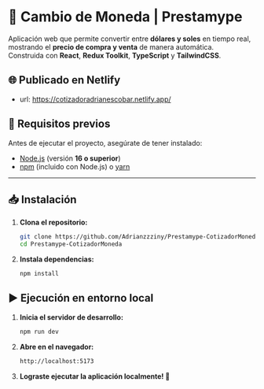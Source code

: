 # 💱 Cambio de Moneda | Prestamype

Aplicación web que permite convertir entre **dólares y soles** en tiempo real, mostrando el **precio de compra y venta** de manera automática.  
Construida con **React**, **Redux Toolkit**, **TypeScript** y **TailwindCSS**.

## 🌐 Publicado en Netlify

 - url: https://cotizadoradrianescobar.netlify.app/

## 🚀 Requisitos previos

Antes de ejecutar el proyecto, asegúrate de tener instalado:

- [Node.js](https://nodejs.org/) (versión **16 o superior**)  
- [npm](https://www.npmjs.com/) (incluido con Node.js) o [yarn](https://yarnpkg.com/)  

---

## 📥 Instalación

1. **Clona el repositorio:**
   ```bash
   git clone https://github.com/Adrianzzziny/Prestamype-CotizadorMoneda.git
   cd Prestamype-CotizadorMoneda
2. **Instala dependencias:**
   ```bash
   npm install

## ▶️ Ejecución en entorno local
1. **Inicia el servidor de desarrollo:**
   ```bash
   npm run dev

2. **Abre en el navegador:**
   ```bash
   http://localhost:5173  

2. **Lograste ejecutar la aplicación localmente! 🎉**
